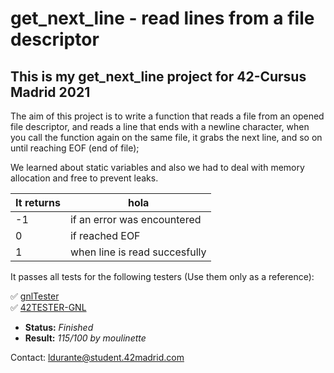 # get_next_line - read lines from a file descriptor #

## This is my get_next_line project for 42-Cursus Madrid 2021 ##

The aim of this project is to write a function that reads a file from an opened file descriptor, and reads a line that ends with a newline character,
when you call the function again on the same file, it grabs the next line, and so on until reaching EOF (end of file);

We learned about static variables and also we had to deal with memory allocation and free to prevent leaks.

It returns    | hola
------------- | -------------
-1			  | if an error was encountered
0			  | if reached EOF
1			  | when line is read succesfully

It passes all tests for the following testers (Use them only as a reference):
 
✅ [gnlTester](https://github.com/Tripouille/gnlTester) \
✅ [42TESTER-GNL](https://github.com/Mazoise/42TESTERS-GNL) 

- **Status:** *Finished*
- **Result:** *115/100 by moulinette*

Contact: ldurante@student.42madrid.com

